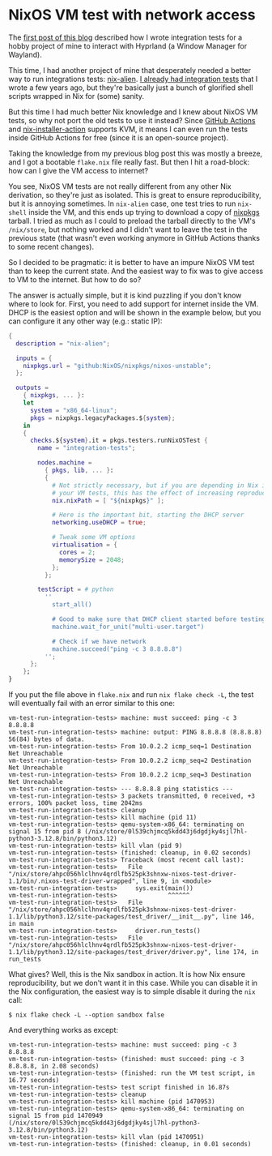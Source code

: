 # NixOS VM test with network access

The [first post of this
blog](/posts/2024-07-26/01-writing-nixos-tests-for-fun-and-profit.md)
described how I wrote integration tests for a hobby project of mine to interact
with Hyprland (a Window Manager for Wayland).

This time, I had another project of mine that desperately needed a better way
to run integrations tests:
[nix-alien](https://github.com/thiagokokada/nix-alien). [I already had
integration
tests](https://github.com/thiagokokada/nix-alien/blob/7e687663d2054fa1708284bd42731c6be62b1667/integration-tests.nix)
that I wrote a few years ago, but they're basically just a bunch of glorified
shell scripts wrapped in Nix for (some) sanity.

But this time I had much better Nix knowledge and I knew about NixOS VM tests,
so why not port the old tests to use it instead? Since [GitHub
Actions](https://github.com/thiagokokada/hyprland-go/actions/workflows/nix.yaml)
and
[nix-installer-action](https://github.com/DeterminateSystems/nix-installer-action)
supports KVM, it means I can even run the tests inside GitHub Actions for free
(since it is an open-source project).

Taking the knowledge from my previous blog post this was mostly a breeze, and I
got a bootable `flake.nix` file really fast. But then I hit a road-block: how
can I give the VM access to internet?

You see, NixOS VM tests are not really different from any other Nix derivation,
so they're just as isolated. This is great to ensure reproducibility, but it is
annoying sometimes. In `nix-alien` case, one test tries to run `nix-shell`
inside the VM, and this ends up trying to download a copy of
[nixpkgs](https://github.com/NixOS/nixpkgs) tarball. I tried as much as I could
to preload the tarball directly to the VM's `/nix/store`, but nothing worked
and I didn't want to leave the test in the previous state (that wasn't even
working anymore in GitHub Actions thanks to some recent changes).

So I decided to be pragmatic: it is better to have an impure NixOS VM test than
to keep the current state. And the easiest way to fix was to give access to VM
to the internet. But how to do so?

The answer is actually simple, but it is kind puzzling if you don't know where
to look for. First, you need to add support for internet inside the VM. DHCP is
the easiest option and will be shown in the example below, but you can
configure it any other way (e.g.: static IP):

```nix
{
  description = "nix-alien";

  inputs = {
    nixpkgs.url = "github:NixOS/nixpkgs/nixos-unstable";
  };

  outputs =
    { nixpkgs, ... }:
    let
      system = "x86_64-linux";
      pkgs = nixpkgs.legacyPackages.${system};
    in
    {
      checks.${system}.it = pkgs.testers.runNixOSTest {
        name = "integration-tests";

        nodes.machine =
          { pkgs, lib, ... }:
          {
            # Not strictly necessary, but if you are depending in Nix inside
            # your VM tests, this has the effect of increasing reproducibility
            nix.nixPath = [ "${nixpkgs}" ];

            # Here is the important bit, starting the DHCP server
            networking.useDHCP = true;

            # Tweak some VM options
            virtualisation = {
              cores = 2;
              memorySize = 2048;
            };
          };

        testScript = # python
          ''
            start_all()

            # Good to make sure that DHCP client started before testing
            machine.wait_for_unit("multi-user.target")

            # Check if we have network
            machine.succeed("ping -c 3 8.8.8.8")
          '';
      };
    };
}
```

If you put the file above in `flake.nix` and run `nix flake check -L`, the test
will eventually fail with an error similar to this one:

```console
vm-test-run-integration-tests> machine: must succeed: ping -c 3 8.8.8.8
vm-test-run-integration-tests> machine: output: PING 8.8.8.8 (8.8.8.8) 56(84) bytes of data.
vm-test-run-integration-tests> From 10.0.2.2 icmp_seq=1 Destination Net Unreachable
vm-test-run-integration-tests> From 10.0.2.2 icmp_seq=2 Destination Net Unreachable
vm-test-run-integration-tests> From 10.0.2.2 icmp_seq=3 Destination Net Unreachable
vm-test-run-integration-tests> --- 8.8.8.8 ping statistics ---
vm-test-run-integration-tests> 3 packets transmitted, 0 received, +3 errors, 100% packet loss, time 2042ms
vm-test-run-integration-tests> cleanup
vm-test-run-integration-tests> kill machine (pid 11)
vm-test-run-integration-tests> qemu-system-x86_64: terminating on signal 15 from pid 8 (/nix/store/0l539chjmcq5kdd43j6dgdjky4sjl7hl-python3-3.12.8/bin/python3.12)
vm-test-run-integration-tests> kill vlan (pid 9)
vm-test-run-integration-tests> (finished: cleanup, in 0.02 seconds)
vm-test-run-integration-tests> Traceback (most recent call last):
vm-test-run-integration-tests>   File "/nix/store/ahpc056hlclhnv4qrdlfb525pk3shnxw-nixos-test-driver-1.1/bin/.nixos-test-driver-wrapped", line 9, in <module>
vm-test-run-integration-tests>     sys.exit(main())
vm-test-run-integration-tests>              ^^^^^^
vm-test-run-integration-tests>   File "/nix/store/ahpc056hlclhnv4qrdlfb525pk3shnxw-nixos-test-driver-1.1/lib/python3.12/site-packages/test_driver/__init__.py", line 146, in main
vm-test-run-integration-tests>     driver.run_tests()
vm-test-run-integration-tests>   File "/nix/store/ahpc056hlclhnv4qrdlfb525pk3shnxw-nixos-test-driver-1.1/lib/python3.12/site-packages/test_driver/driver.py", line 174, in run_tests
```

What gives? Well, this is the Nix sandbox in action. It is how Nix ensure
reproducibility, but we don't want it in this case. While you can disable it in
the Nix configuration, the easiest way is to simple disable it during the `nix`
call:

```console
$ nix flake check -L --option sandbox false
```

And everything works as except:

```console
vm-test-run-integration-tests> machine: must succeed: ping -c 3 8.8.8.8
vm-test-run-integration-tests> (finished: must succeed: ping -c 3 8.8.8.8, in 2.08 seconds)
vm-test-run-integration-tests> (finished: run the VM test script, in 16.77 seconds)
vm-test-run-integration-tests> test script finished in 16.87s
vm-test-run-integration-tests> cleanup
vm-test-run-integration-tests> kill machine (pid 1470953)
vm-test-run-integration-tests> qemu-system-x86_64: terminating on signal 15 from pid 1470949 (/nix/store/0l539chjmcq5kdd43j6dgdjky4sjl7hl-python3-3.12.8/bin/python3.12)
vm-test-run-integration-tests> kill vlan (pid 1470951)
vm-test-run-integration-tests> (finished: cleanup, in 0.01 seconds)
```
